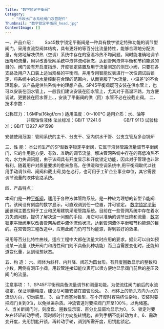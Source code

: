 ```yaml
---
Title: "数字锁定平衡阀"
Category:
   - "市政水厂水系统阀门及管配件"
Thumbnail: "数字锁定平衡阀_head.jpg"
ContentImage: []
---
```

一、产品介绍：
　　Sp45数字锁定平衡阀是一种具有数字锁定特殊功能的调节型阀门，采用直流型阀体结构，具有更好的等百分比流量特性，能够合理地分配流量，有效地解决供热（空调）系统中存在的室温冷热不均问题。同时能准确地调节压降和流量，用以改善管网系统中液体流动状态，达到管网液体平衡和节约能源的目的。阀门设有开启度指示、开度锁定装置及用于流量测定的测压小阀，只要在各支路及用户入口装上适当规格的平衡阀，并用专用智能仪表进行一次性调试后锁定，将系统中的总水量控制在合理的范围内，从而克服了“大流量，小温差”的不合理现象。该产品是供热系统中的理想产品。SP45平衡阀既可安装在供水管上，也可以安装在回水管上，一般我们建议安装在回水管上，尤其对于高温环路，为方便调试，更要装在回水管上、，安装了平衡阀的供（回）水管不必在设截止阀。
二、技术参数：

公称压力：1.6MPa(16kgf/cm )
适用温度：0～100℃
适用介质：水、油等
　　　　　非腐蚀性液体
法兰标准：GB/T 17241.6
　　　　　GB/T 9113
试验标准：GB/T 13927 AP1598

安装使用范围：管网系统的主干、分支干、室内供水干管、公支立管及多台锅炉

三、性 能：
 本公司生产的SP型数字锁定平衡阀，它属于液体管路流量调节平衡阀门，它的作用是方便、有效、准确的调节流量。解决管网系统中存在的高低冷热不均，水力失调问题，由于该阀具有开度显示和开度锁定功能，因此对于管理也非常有利。随着用户对质量要求的愈来愈高，在供暖和空调系统中,用平衡阀取代以往用手动调节阀、闸阀和截止阀,势在必行，也可用于工矿企业事业单位，其它需要调节流量的液体管路系统。

四、产品特点：

本阀门是一种[平衡阀](http://www.rilongpv.com/rilong123-ParentList-161307/)，适用于各种液体管路系统，是一种较为理想的新型节能阀门。该阀设有刻度的数字显示，可直观调到任一位置，并可锁定。 [数字锁定平衡阀](http://www.rilongpv.com/rilong123-ParentList-161307/)该阀主要应用于工业和民用建筑采暖管路系统。目前在一些管网系统中存在着水力失调问题，提供了解决这一问题的手段．用它可以准确的调节压降和流量．[数字锁定平衡阀](http://www.rilongpv.com/rilong123-ParentList-161307/)用以改善管网系统中液体流动状况，达到管网液体平衡和节约能源的目的。在双管网工程改造中，应用此阀门仍可节约能源，得到较好的效果。

采用等百分比特性曲线，适应工程中大都在流量大时应用的要求，据此可以自如预设某一流量（快开阀门和线性阀门则不具备此种功能）而且当需要变化时，还能知道变化量，达到理想状态。

五、构 造：
 六、阀体为斜杆、内升降、阀芯为圆台形。有开度圈数显示的整数和小数。两侧有测压小阀，用软管连接知能仪表可以很方便地显示阀门前后的差压及阀门的流量。

注意事项：
1、SP45F平衡阀具备流量调节和测量功能，为使流往阀门前后的水流稳定，保证测量精度，建议尽可能安装在直管段处。
2、阀体上的箭头方向为水的流动方向，切勿装反。
3、由于阀塞为锥型，在小开度时容易挤住杂物，安装时要把阀门关到0位，以免掉进杂质。冲流管道时要把阀门开至100%，以免堵塞。
4、当关断阀门时，刻度盘、圈数显示窗、百分比显窗均显示为0。
5、锁定时要左右轻轻转动手柄，同时顺时针方向旋转钥匙，直到手柄不能转动为止。6、需改变开度，先用钥匙开锁，再转动手轮，调到所需开度，用钥匙锁定。


